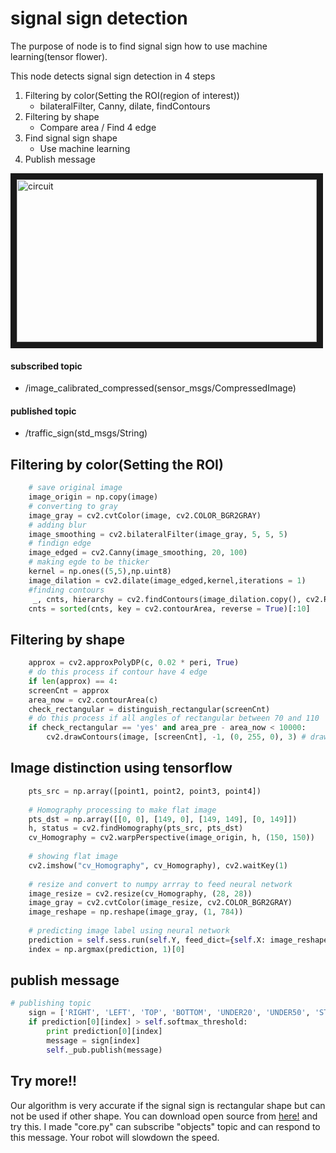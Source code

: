# signal sign detection

The purpose of node is to find signal sign how to use machine learning(tensor flower).

This node detects signal sign detection in 4 steps
 1. Filtering by color(Setting the ROI(region of interest))
 	* bilateralFilter, Canny, dilate, findContours
 2. Filtering by shape
 	* Compare area / Find 4 edge
 3. Find signal sign shape
    * Use machine learning
 4. Publish message


<a href="https://www.youtube.com/embed/53aA34iqnFo" target="_blank"><img src="http://img.youtube.com/vi/53aA34iqnFo/0.jpg" 
alt="circuit" width="480" height="260" border="10" /></a>

#### subscribed topic
 * /image_calibrated_compressed(sensor_msgs/CompressedImage)
#### published topic
 * /traffic_sign(std_msgs/String)


## Filtering by color(Setting the ROI)
```python
	# save original image
	image_origin = np.copy(image)
	# converting to gray
	image_gray = cv2.cvtColor(image, cv2.COLOR_BGR2GRAY)
	# adding blur
	image_smoothing = cv2.bilateralFilter(image_gray, 5, 5, 5)
	# findign edge
	image_edged = cv2.Canny(image_smoothing, 20, 100)
	# making egde to be thicker
	kernel = np.ones((5,5),np.uint8)
	image_dilation = cv2.dilate(image_edged,kernel,iterations = 1)
	#finding contours
	 _, cnts, hierarchy = cv2.findContours(image_dilation.copy(), cv2.RETR_TREE, cv2.CHAIN_APPROX_SIMPLE)
	cnts = sorted(cnts, key = cv2.contourArea, reverse = True)[:10]
```

## Filtering by shape
```python
	approx = cv2.approxPolyDP(c, 0.02 * peri, True)
	# do this process if contour have 4 edge
	if len(approx) == 4:
	screenCnt = approx
	area_now = cv2.contourArea(c)
	check_rectangular = distinguish_rectangular(screenCnt)
	# do this process if all angles of rectangular between 70 and 110
	if check_rectangular == 'yes' and area_pre - area_now < 10000:
		cv2.drawContours(image, [screenCnt], -1, (0, 255, 0), 3) # drawing rectangular box
```

## Image distinction using tensorflow
```python
	pts_src = np.array([point1, point2, point3, point4])
	
	# Homography processing to make flat image
	pts_dst = np.array([[0, 0], [149, 0], [149, 149], [0, 149]])
	h, status = cv2.findHomography(pts_src, pts_dst)
	cv_Homography = cv2.warpPerspective(image_origin, h, (150, 150))
	
	# showing flat image
	cv2.imshow("cv_Homography", cv_Homography), cv2.waitKey(1)
	
	# resize and convert to numpy arrray to feed neural network
	image_resize = cv2.resize(cv_Homography, (28, 28))
	image_gray = cv2.cvtColor(image_resize, cv2.COLOR_BGR2GRAY)
	image_reshape = np.reshape(image_gray, (1, 784))
	
	# predicting image label using neural network
	prediction = self.sess.run(self.Y, feed_dict={self.X: image_reshape, self.keep_prob: 1.0})
	index = np.argmax(prediction, 1)[0]
```

## publish message 
```python
# publishing topic
	sign = ['RIGHT', 'LEFT', 'TOP', 'BOTTOM', 'UNDER20', 'UNDER50', 'STOP', 'WARNING']
	if prediction[0][index] > self.softmax_threshold:
		print prediction[0][index]
		message = sign[index]
		self._pub.publish(message)
```
## Try more!!
Our algorithm is very accurate if the signal sign is rectangular shape but can not be used if other shape. You can download open source from [here!](http://wiki.ros.org/find_object_2d) and try this. I made "core.py" can subscribe "objects" topic and can respond to this message. Your robot will slowdown the speed.
